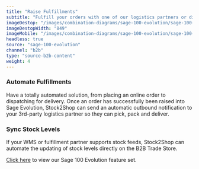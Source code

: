 ```yaml
---
title: "Raise Fulfillments"
subtitle: "Fulfill your orders with one of our logistics partners or directly in your WMS (Warehouse Management System)."
imageDestop: "/images/combination-diagrams/sage-100-evolution/sage-100-evolution-b2b-trade-store-fulfillment.svg"
imageDestopWidth: "849"
imageMobile: "/images/combination-diagrams/sage-100-evolution/sage-100-evolution-b2b-trade-store-fulfillment.svg"
headless: true
source: "sage-100-evolution"
channel: "b2b"
type: "source-b2b-content"
weight: 4
---
```


### Automate Fulfillments
Have a totally automated solution, from placing an online order to dispatching for delivery. Once an order has successfully been raised into Sage Evolution, Stock2Shop can send an automatic outbound notification to your 3rd-party logistics partner so they can pick, pack and deliver.

### Sync Stock Levels
If your WMS or fulfillment partner supports stock feeds, Stock2Shop can automate the updating of stock levels directly on the B2B Trade Store.

[Click here](/help/features/sage-100-evolution/ "Sage 100 Evolution Features") to view our Sage 100 Evolution feature set.